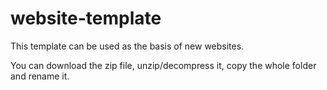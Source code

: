 # website-template
This template can be used as the basis of new websites.

You can download the zip file, unzip/decompress it, copy the whole folder and rename it.
